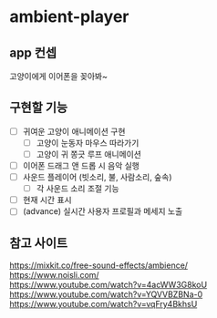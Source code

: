 # ambient-player

## app 컨셉

고양이에게 이어폰을 꽂아봐~

## 구현할 기능

- [ ] 귀여운 고양이 애니메이션 구현
  - [ ] 고양이 눈동자 마우스 따라가기
  - [ ] 고양이 귀 쫑긋 루프 애니메이션
- [ ] 이어폰 드래그 앤 드롭 시 음악 실행
- [ ] 사운드 플레이어 (빗소리, 불, 사람소리, 숲속) 
    - [ ] 각 사운드 소리 조절 기능
- [ ] 현재 시간 표시 
- [ ] (advance) 실시간 사용자 프로필과 메세지 노출

## 참고 사이트

https://mixkit.co/free-sound-effects/ambience/  
https://www.noisli.com/  
https://www.youtube.com/watch?v=4acWW3G8koU  
https://www.youtube.com/watch?v=YQVVBZBNa-0  
https://www.youtube.com/watch?v=vqFry4BkhsU

